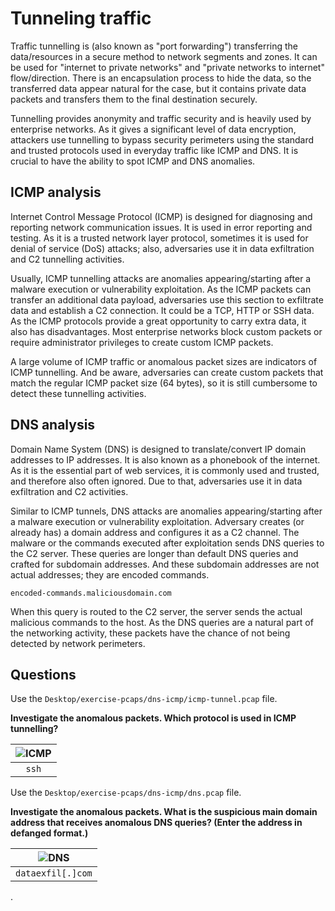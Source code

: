 # Tunneling traffic

Traffic tunnelling is (also known as "port forwarding") transferring the data/resources in a secure method to 
network segments and zones. It can be used for "internet to private networks" and "private networks to internet" 
flow/direction. There is an encapsulation process to hide the data, so the transferred data appear natural for 
the case, but it contains private data packets and transfers them to the final destination securely.

Tunnelling provides anonymity and traffic security and is heavily used by enterprise networks. As it gives a 
significant level of data encryption, attackers use tunnelling to bypass security perimeters using the standard and 
trusted protocols used in everyday traffic like ICMP and DNS. It is crucial to have the ability to spot ICMP and 
DNS anomalies.

## ICMP analysis

Internet Control Message Protocol (ICMP) is designed for diagnosing and reporting network communication issues. 
It is used in error reporting and testing. As it is a trusted network layer protocol, sometimes it is used for 
denial of service (DoS) attacks; also, adversaries use it in data exfiltration and C2 tunnelling activities.

Usually, ICMP tunnelling attacks are anomalies appearing/starting after a malware execution or vulnerability 
exploitation. As the ICMP packets can transfer an additional data payload, adversaries use this section to 
exfiltrate data and establish a C2 connection. It could be a TCP, HTTP or SSH data. As the ICMP protocols provide 
a great opportunity to carry extra data, it also has disadvantages. Most enterprise networks block custom packets 
or require administrator privileges to create custom ICMP packets.

A large volume of ICMP traffic or anomalous packet sizes are indicators of ICMP tunnelling. 
And be aware, adversaries can create custom packets that match the regular ICMP packet size (64 bytes), so it is 
still cumbersome to detect these tunnelling activities.

## DNS analysis

Domain Name System (DNS) is designed to translate/convert IP domain addresses to IP addresses. It is also known as 
a phonebook of the internet. As it is the essential part of web services, it is commonly used and trusted, and 
therefore also often ignored. Due to that, adversaries use it in data exfiltration and C2 activities.

Similar to ICMP tunnels, DNS attacks are anomalies appearing/starting after a malware execution or vulnerability 
exploitation. Adversary creates (or already has) a domain address and configures it as a C2 channel. The malware 
or the commands executed after exploitation sends DNS queries to the C2 server. These queries are longer than 
default DNS queries and crafted for subdomain addresses. And these subdomain addresses are not actual addresses; 
they are encoded commands.

    encoded-commands.maliciousdomain.com

When this query is routed to the C2 server, the server sends the actual malicious commands to the host. As the DNS 
queries are a natural part of the networking activity, these packets have the chance of not being detected by network 
perimeters.

## Questions

Use the `Desktop/exercise-pcaps/dns-icmp/icmp-tunnel.pcap` file.

**Investigate the anomalous packets. Which protocol is used in ICMP tunnelling?**

| ![ICMP](/_static/images/shark-15.png)
|:--:|
| `ssh` |

Use the `Desktop/exercise-pcaps/dns-icmp/dns.pcap` file.

**Investigate the anomalous packets. What is the suspicious main domain address that receives anomalous DNS queries? (Enter the address in defanged format.)**

| ![DNS](/_static/images/shark-16.png)
|:--:|
| `dataexfil[.]com` |

.